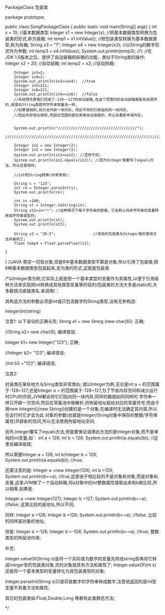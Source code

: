 PackageClass 包装类


package prototype;

public class SongPackageClass {
	public static void main(String[] args) {
		int x = 10; //基本数据类型
		Integer x1 = new Integer(x);    //把基本数据类型转换为包装类的形式,称为装箱;
		int temp1 = x1.intValue();      //把包装类型转换为基本数据类型,称为拆箱;
		String x3 = "1";
		Integer x4 = new Integer(x3);   //以String的数字形式作为参数;
		int temp3 = x4.intValue(); 
		System.out.println(temp3);      //1;
		//在JDK 1.5版本之后，提供了自动装箱和拆箱的功能，类似于String类的操作;
		Integer x2 = 20;             //自动装箱;
		int temp2 = x2;              //自动拆箱;
		
		Integer in3=2;
		Integer in4=2;
		System.out.println(in3==in4);  //true
		Integer in5=211;
		Integer in6=211;
		System.out.println(in5==in6);  //false
		//系统预先帮我们完成了-128~~127的自动装箱,在这个范围内的自动装箱都是系统提供的,就类似String类提供字符串常量池一样,
		//如果值相同,则只会开辟一块内存，然后不同的引用指向同一块内存,
		//因此内存地址相同,而超出范围的是后来再自动装箱的，所以会重新申请内存;
		
		
		System.out.println("////////////////////////////////////");
		////////////////////////////////////////////////////////////////////////////////////////////
		
		Integer in1 = new Integer(2);
		Integer in2 = new Integer(2);
		System.out.println(in1==in2); //显然不同;
		System.out.println(in1.equals(in2)); //因为Integer类重写了equals方法，所以这里相同;
		
		//int和String转换(非常常用):
		
		String s = "123";
		int re = Integer.parseInt(s);
		System.out.println(re);
		
		int in =100;
		String st = Integer.toString(in);
		String st2=in+"!"; //这种情况下属于字符串的链接，它会默认将非字符串的变量转换成字符串类型的;
		System.out.println(st);
		System.out.println(st2);
		
		String s2 = "30.5";                 //其他的包装类与Integer类的使用方法异曲同工;
		float temp4 = Float.parseFloat(s2);
		
	}
}
//JAVA 尊崇一切皆对象,但是8中基本数据类型不算是对象,所以引用了包装类,把8种基本数据类型包装起来,变为类的形式,这就是包装类


/*以Integer类为例,它实际上就是把一个基本类型的变量作为其属性,以便于引用各种方法来实现把int转换成其他类型变量等的目的(包装类的方法大多是static的,大多数情况直接类名.来调用)：
  
  其构造方法的参数必须是int或只包含数字的String类型,没有无参构造:
 
 Integer(int/string)
 
 注意1: 以下语句的正确与否;
 String a1 = new String (new char[6]);  正确;
 
 //String a2= new char[6]; 编译错误;
		
 Integer b1= new Integer("123");  正确;
 
 //Integer b2= "123";  编译错误;
  
 //int b3 ="123";  编译错误;
 
 注意2:
 
 封装类在某些地方与Sring类型非常类似;
 就以Integer为例,无论是int a = 的范围属于-128~127;还是Integer a = 的范围属于-128~127,为了节省内存空间和减少运行时CPU的负担,JVM都会将它们指向同一块内存,同样的数就如同同样的
 字符串一样只开辟一次空间,然后在常量池中做解析,将拘留地址赋给对应的常量符号;而由于用new Integert()/new String()创建的是一个对象,在编译时无法确定其内容,所以在运行时它才会为此
 对象的参数(也就是Integer/String对象中保存的整数/字符串属性)开辟新的空间,所以无法使用拘留地址空间;
 
 另外,Integer覆写了equals方法,但是要保证调用此方法的是Integer对象,而不是单纯的int变量,如：
 int a = 128;
 int b = 128;
 System.out.println(a.equals(b));  //这里会编译报错;
 
 所以需要Integer a = 128;
        int b/Integer b = 128;
 System.out.println(a.equals(b));  //true;
 
 还需注意的是:
 Integer a =new Integer(129);
 int b =129;
 System.out.println(b==a);  //true,这里由于相比较的不是对象和对象,而是对象和变量,这里JVM做了一个自动拆箱,将a对象中的int整数属性值取出来和b做比较,所以相等,如果是:
 
 Integer a =new Integer(127);
 Integer b =127;
 System.out.println(b==a);  //false; 这里比较的是地址,所以不同;
 
  同样: 
 Integer a =128;
 Integer b =128;
 System.out.println(b==a);  //false; 比较的同样是对象的地址; 
 
  但是:
 Integer a =-128;
 Integer b =-128;
 System.out.println(b==a);  //true; 整数类型的拘留池作用; 
 
 
 补充:
 
Integer.valueOf(String s)是将一个实际值为数字的变量先转成string型再将它转成Integer型的包装类对象,完的对象就具有方法和属性了; 
Integer.valueOf(int s)还能将一个基本类型的变量转化为其包装类型的对象;

Integer.parseInt(String s)只是将是数字的字符串转成数字,注意他返回的是int型变量不具备方法和属性;

其它的包装类如:Float,Double,Long 等都有此类静态方法;

 
 */



